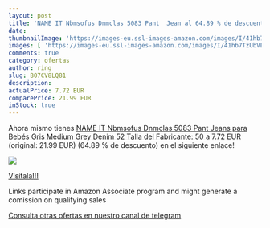 ```yaml
---
layout: post
title: 'NAME IT Nbmsofus Dnmclas 5083 Pant  Jean al 64.89 % de descuento'
date: 
thumbnailImage: 'https://images-eu.ssl-images-amazon.com/images/I/41hb7TzUbVL._SL200_.jpg'
images: [ 'https://images-eu.ssl-images-amazon.com/images/I/41hb7TzUbVL._SL200_.jpg' ]
comments: true
category: ofertas
author: ring
slug: B07CV8LQ81
description:
actualPrice: 7.72 EUR
comparePrice: 21.99 EUR
inStock: true
---
```


Ahora mismo tienes [NAME IT Nbmsofus Dnmclas 5083 Pant  Jeans para Bebés  Gris Medium Grey Denim  52  Talla del Fabricante: 50 ](https://www.amazon.es/dp/B07CV8LQ81/?tag=tolees-21) a 7.72 EUR (original: 21.99 EUR) (64.89 %  de descuento) en el siguiente enlace!

[![](https://images-eu.ssl-images-amazon.com/images/I/41hb7TzUbVL._SL200_.jpg)](https://www.amazon.es/dp/B07CV8LQ81/?tag=tolees-21)

[Visítala!!!](https://www.amazon.es/dp/B07CV8LQ81/?tag=tolees-21)

Links participate in Amazon Associate program and might generate a comission on qualifying sales

[Consulta otras ofertas en nuestro canal de telegram](https://t.me/s/ofertas25)
